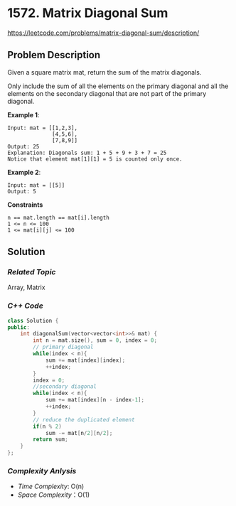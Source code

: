 # 1572. Matrix Diagonal Sum
https://leetcode.com/problems/matrix-diagonal-sum/description/

## Problem Description

Given a square matrix mat, return the sum of the matrix diagonals.

Only include the sum of all the elements on the primary diagonal and all the elements on the secondary diagonal that are not part of the primary diagonal.


**Example 1**:
```
Input: mat = [[1,2,3],
              [4,5,6],
              [7,8,9]]
Output: 25
Explanation: Diagonals sum: 1 + 5 + 9 + 3 + 7 = 25
Notice that element mat[1][1] = 5 is counted only once.

```
**Example 2**:
```
Input: mat = [[5]]
Output: 5
```

**Constraints**
```
n == mat.length == mat[i].length
1 <= n <= 100
1 <= mat[i][j] <= 100
```

## Solution

### _Related Topic_
   Array, Matrix

### _C++ Code_
```cpp
class Solution {
public:
    int diagonalSum(vector<vector<int>>& mat) {
        int n = mat.size(), sum = 0, index = 0;
        // primary diagonal
        while(index < n){
            sum += mat[index][index];
            ++index;
        }
        index = 0;
        //secondary diagonal
        while(index < n){
            sum += mat[index][n - index-1];
            ++index;
        }
        // reduce the duplicated element
        if(n % 2)
            sum -= mat[n/2][n/2];
        return sum;
    }
};
```

### _Complexity Anlysis_
- _Time Complexity_: O(n)
- _Space Complexity_：O(1)
